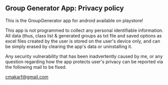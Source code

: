 ## Group Generator App: Privacy policy

This is the GroupGenerator app for android available on playstore!

This app is not programmed to collect any personal identifiable information. 
All data (thus, class list & generated groups as txt file and saved options as excel files created by the user
is stored on the user's device only, and can be simply erased by clearing the app's data or uninstalling it.

Any security vulnerability that has been inadvertently caused by me, or any question regarding how 
the app protects user's privacy 
can be reported via the following mail to be fixed.

cmakarf@gmail.com
